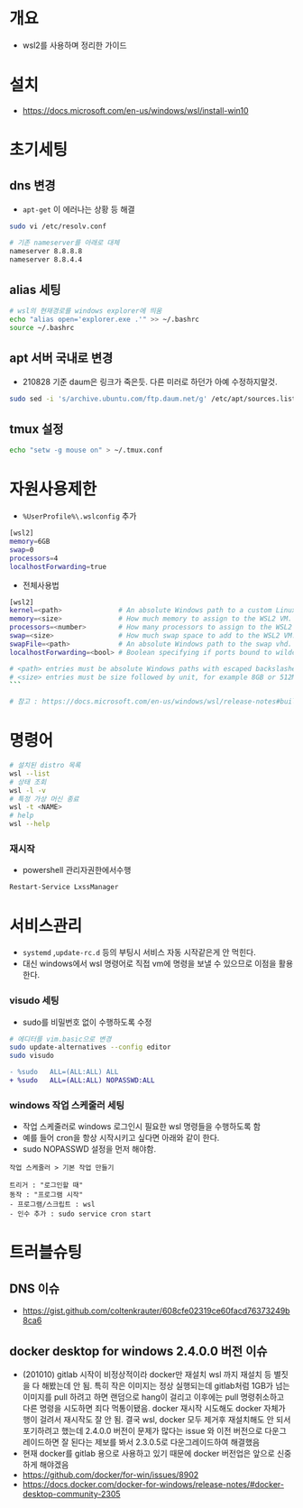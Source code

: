 # 개요

* wsl2를 사용하며 정리한 가이드

# 설치

* https://docs.microsoft.com/en-us/windows/wsl/install-win10

# 초기세팅

## dns 변경 

* `apt-get` 이 에러나는 상황 등 해결
```bash
sudo vi /etc/resolv.conf
```
```bash
# 기존 nameserver를 아래로 대체
nameserver 8.8.8.8
nameserver 8.8.4.4
```

## alias 세팅

```bash
# wsl의 현재경로를 windows explorer에 띄움
echo "alias open='explorer.exe .'" >> ~/.bashrc
source ~/.bashrc
```

## apt 서버 국내로 변경

* 210828 기준 daum은 링크가 죽은듯. 다른 미러로 하던가 아예 수정하지말것.
```bash
sudo sed -i 's/archive.ubuntu.com/ftp.daum.net/g' /etc/apt/sources.list
```
## tmux 설정

```bash
echo "setw -g mouse on" > ~/.tmux.conf
```

# 자원사용제한

* `%UserProfile%\.wslconfig` 추가

```bash
[wsl2]
memory=6GB
swap=0
processors=4
localhostForwarding=true
```

* 전체사용법

```bash
[wsl2]
kernel=<path>              # An absolute Windows path to a custom Linux kernel.
memory=<size>              # How much memory to assign to the WSL2 VM.
processors=<number>        # How many processors to assign to the WSL2 VM.
swap=<size>                # How much swap space to add to the WSL2 VM. 0 for no swap file.
swapFile=<path>            # An absolute Windows path to the swap vhd.
localhostForwarding=<bool> # Boolean specifying if ports bound to wildcard or localhost in the WSL2 VM should be connectable from the host via localhost:port (default true).

# <path> entries must be absolute Windows paths with escaped backslashes, for example C:\\Users\\Ben\\kernel
# <size> entries must be size followed by unit, for example 8GB or 512MB
​```

# 참고 : https://docs.microsoft.com/en-us/windows/wsl/release-notes#build-18945
```



# 명령어

```bash
# 설치된 distro 목록
wsl --list
# 상태 조회
wsl -l -v
# 특정 가상 머신 종료
wsl -t <NAME>
# help
wsl --help
```



### 재시작

* powershell 관리자권한에서수행

```
Restart-Service LxssManager
```





# 서비스관리

* `systemd` ,`update-rc.d` 등의 부팅시 서비스 자동 시작같은게 안 먹힌다.
* 대신 windows에서 wsl 명령어로 직접 vm에 명령을 보낼 수 있으므로 이점을 활용한다. 



### visudo 세팅

* sudo를 비밀번호 없이 수행하도록 수정

```bash
# 에디터를 vim.basic으로 변경
sudo update-alternatives --config editor
sudo visudo
```

```diff
- %sudo   ALL=(ALL:ALL) ALL
+ %sudo   ALL=(ALL:ALL) NOPASSWD:ALL
```



### windows 작업 스케줄러 세팅

* 작업 스케줄러로 windows 로그인시 필요한 wsl 명령들을 수행하도록 함
* 예를 들어 cron을 항상 시작시키고 싶다면 아래와 같이 한다.
* sudo NOPASSWD 설정을 먼저 해야함.

```
작업 스케줄러 > 기본 작업 만들기

트리거 : "로그인할 때"
동작 : "프로그램 시작"
- 프로그램/스크립트 : wsl
- 인수 추가 : sudo service cron start
```







# 트러블슈팅

## DNS 이슈

* https://gist.github.com/coltenkrauter/608cfe02319ce60facd76373249b8ca6



## docker desktop for windows 2.4.0.0 버전 이슈

* (201010) gitlab 시작이 비정상적이라 docker만 재설치 wsl 까지 재설치 등 별짓을 다 해봤는데 안 됨. 특히 작은 이미지는 정상 실행되는데 gitlab처럼 1GB가 넘는 이미지를 pull 하려고 하면 랜덤으로 hang이 걸리고 이후에는 pull 명령취소하고 다른 명령을 시도하면 죄다 먹통이됐음. docker 재시작 시도해도 docker 자체가 행이 걸려서 재시작도 잘 안 됨. 결국 wsl, docker 모두 제거후 재설치해도 안 되서 포기하려고 했는데 2.4.0.0 버전이 문제가 많다는 issue 와 이전 버전으로 다운그레이드하면 잘 된다는 제보를 봐서 2.3.0.5로 다운그레이드하여 해결했음
* 현재 docker를 gitlab 용으로 사용하고 있기 때문에 docker 버전업은 앞으로 신중하게 해야겠음
* https://github.com/docker/for-win/issues/8902
* https://docs.docker.com/docker-for-windows/release-notes/#docker-desktop-community-2305

